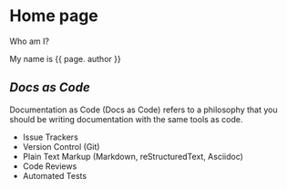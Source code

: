 ﻿---
author: Eric Holscher
---




# Home page

Who am I?

My name is {{ page. author }}


## _Docs as Code_

Documentation as Code (Docs as Code) refers to a philosophy that you should be writing documentation with the same tools as code.

- Issue Trackers
- Version Control (Git)
- Plain Text Markup (Markdown, reStructuredText, Asciidoc)
- Code Reviews
- Automated Tests
